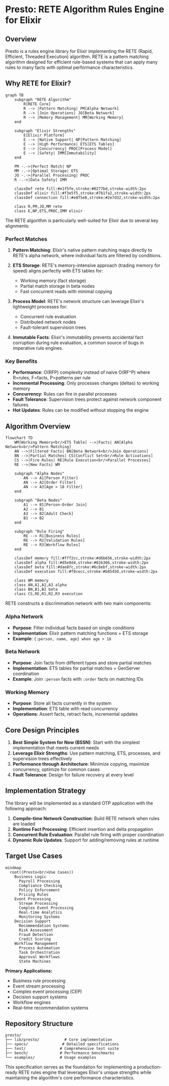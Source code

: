 # Presto: RETE Algorithm Rules Engine for Elixir

## Overview

Presto is a rules engine library for Elixir implementing the RETE (Rapid, Efficient, Threaded Execution) algorithm. RETE is a pattern matching algorithm designed for efficient rule-based systems that can apply many rules to many facts with optimal performance characteristics.

## Why RETE for Elixir?

```mermaid
graph TB
    subgraph "RETE Algorithm"
        R[RETE Core]
        R --> |Pattern Matching| PM[Alpha Network]
        R --> |Join Operations| JO[Beta Network]
        R --> |Memory Management| MM[Working Memory]
    end
    
    subgraph "Elixir Strengths"
        E[Elixir Platform]
        E --> |Native Support| NP[Pattern Matching]
        E --> |High Performance| ETS[ETS Tables]
        E --> |Concurrency| PROC[Process Model]
        E --> |Safety| IMM[Immutability]
    end
    
    PM -.->|Perfect Match| NP
    MM -.->|Optimal Storage| ETS
    JO -.->|Parallel Processing| PROC
    R -.->|Data Safety| IMM
    
    classDef rete fill:#e1f5fe,stroke:#0277bd,stroke-width:2px
    classDef elixir fill:#f3e5f5,stroke:#7b1fa2,stroke-width:2px
    classDef connection fill:#e8f5e8,stroke:#2e7d32,stroke-width:2px
    
    class R,PM,JO,MM rete
    class E,NP,ETS,PROC,IMM elixir
```

The RETE algorithm is particularly well-suited for Elixir due to several key alignments:

### Perfect Matches

1. **Pattern Matching**: Elixir's native pattern matching maps directly to RETE's alpha network, where individual facts are filtered by conditions.

2. **ETS Storage**: RETE's memory-intensive approach (trading memory for speed) aligns perfectly with ETS tables for:
   - Working memory (fact storage)
   - Partial match storage in beta nodes
   - Fast concurrent reads with minimal copying

3. **Process Model**: RETE's network structure can leverage Elixir's lightweight processes for:
   - Concurrent rule evaluation
   - Distributed network nodes
   - Fault-tolerant supervision trees

4. **Immutable Facts**: Elixir's immutability prevents accidental fact corruption during rule evaluation, a common source of bugs in imperative rule engines.

### Key Benefits

- **Performance**: O(RFP) complexity instead of naive O(RF^P) where R=rules, F=facts, P=patterns per rule
- **Incremental Processing**: Only processes changes (deltas) to working memory
- **Concurrency**: Rules can fire in parallel processes
- **Fault Tolerance**: Supervision trees protect against network component failures
- **Hot Updates**: Rules can be modified without stopping the engine

## Algorithm Overview

```mermaid
flowchart TD
    WM[Working Memory<br/>ETS Table] -->|Facts| AN[Alpha Network<br/>Pattern Matching]
    AN -->|Filtered Facts| BN[Beta Network<br/>Join Operations]
    BN -->|Partial Matches| CS[Conflict Set<br/>Rule Activations]
    CS -->|Fire Rules| RE[Rule Execution<br/>Parallel Processes]
    RE -->|New Facts| WM
    
    subgraph "Alpha Nodes"
        AN --> A1[Person Filter]
        AN --> A2[Order Filter]
        AN --> A3[Age > 18 Filter]
    end
    
    subgraph "Beta Nodes"
        A1 --> B1[Person-Order Join]
        A2 --> B1
        A3 --> B2[Adult Check]
        B1 --> B2
    end
    
    subgraph "Rule Firing"
        RE --> R1[Business Rules]
        RE --> R2[Validation Rules]
        RE --> R3[Workflow Rules]
    end
    
    classDef memory fill:#fff2cc,stroke:#d6b656,stroke-width:2px
    classDef alpha fill:#d5e8d4,stroke:#82b366,stroke-width:2px
    classDef beta fill:#dae8fc,stroke:#6c8ebf,stroke-width:2px
    classDef execution fill:#f8cecc,stroke:#b85450,stroke-width:2px
    
    class WM memory
    class AN,A1,A2,A3 alpha
    class BN,B1,B2 beta
    class CS,RE,R1,R2,R3 execution
```

RETE constructs a discrimination network with two main components:

### Alpha Network
- **Purpose**: Filter individual facts based on single conditions
- **Implementation**: Elixir pattern matching functions + ETS storage
- **Example**: `{:person, name, age} when age > 18`

### Beta Network  
- **Purpose**: Join facts from different types and store partial matches
- **Implementation**: ETS tables for partial matches + GenServer coordination
- **Example**: Join `:person` facts with `:order` facts on matching IDs

### Working Memory
- **Purpose**: Store all facts currently in the system
- **Implementation**: ETS table with read concurrency
- **Operations**: Assert facts, retract facts, incremental updates

## Core Design Principles

1. **Best Simple System for Now (BSSN)**: Start with the simplest implementation that meets current needs
2. **Leverage Elixir Strengths**: Use pattern matching, ETS, processes, and supervision trees effectively  
3. **Performance through Architecture**: Minimize copying, maximize concurrency, optimize for common cases
4. **Fault Tolerance**: Design for failure recovery at every level

## Implementation Strategy

The library will be implemented as a standard OTP application with the following approach:

1. **Compile-time Network Construction**: Build RETE network when rules are loaded
2. **Runtime Fact Processing**: Efficient insertion and delta propagation
3. **Concurrent Rule Evaluation**: Parallel rule firing with proper coordination
4. **Dynamic Rule Updates**: Support for adding/removing rules at runtime

## Target Use Cases

```mermaid
mindmap
  root((Presto<br/>Use Cases))
    Business Logic
      Payroll Processing
      Compliance Checking
      Policy Enforcement
      Pricing Rules
    Event Processing
      Stream Processing
      Complex Event Processing
      Real-time Analytics
      Monitoring Systems
    Decision Support
      Recommendation Systems
      Risk Assessment
      Fraud Detection
      Credit Scoring
    Workflow Management
      Process Automation
      Task Orchestration
      Approval Workflows
      State Machines
```

**Primary Applications:**
- Business rule processing
- Event stream processing  
- Complex event processing (CEP)
- Decision support systems
- Workflow engines
- Real-time recommendation systems

## Repository Structure

```
presto/
├── lib/presto/           # Core implementation
├── specs/               # Detailed specifications  
├── test/               # Comprehensive test suite
├── bench/              # Performance benchmarks
└── examples/           # Usage examples
```

This specification serves as the foundation for implementing a production-ready RETE rules engine that leverages Elixir's unique strengths while maintaining the algorithm's core performance characteristics.